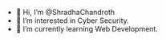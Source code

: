 - 👋 Hi, I’m @ShradhaChandroth
- 👀 I’m interested in Cyber Security.
- 🌱 I’m currently learning Web Development.

